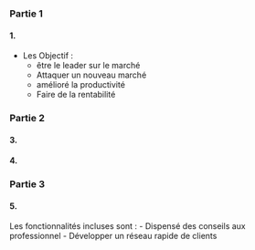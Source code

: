 ### Partie 1
#### 1.
- Les Objectif :
    - être le leader sur le marché
    - Attaquer un nouveau marché
    - amélioré la productivité
    - Faire de la rentabilité



### Partie 2
#### 3.

#### 4.

### Partie 3
#### 5.
Les fonctionnalités incluses sont :
    - Dispensé des conseils aux professionnel
    - Développer un réseau rapide de clients
    
